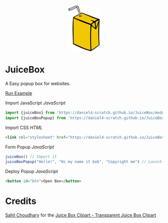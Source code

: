 <p align="center"><img src="docs/ClipartKey_1710185%20(1).png" width="100"> </p>

# JuiceBox
A Easy popup box for websites.

[Run Example](https://daniel4-scratch.github.io/JuiceBox/Juicebox)

Import JavaScript *JavaScript*
```javascript
import {juiceBox} from 'https://daniel4-scratch.github.io/JuiceBox/module/pack.js';
import {juiceBoxPopup} from 'https://daniel4-scratch.github.io/JuiceBox/module/pack.js';
```
Import CSS *HTML*
```html
<link rel="stylesheet" href="https://daniel4-scratch.github.io/JuiceBox/module/pack.css">
```
Form Popup *JavaScript*
```javascript
juiceBox() // Import it
juiceBoxPopup("Hello!", "Hi my name it bob", "Copyright me") // Launch it
```
Deploy Popup *JavaScript*
```html
<button id="btn">Open Box</button>
```

# Credits
[Sahil Choudhary](https://www.clipartkey.com/upic/3131/) for the [Juice Box Clipart - Transparent Juice Box Clipart](https://www.clipartkey.com/view/JJTihJ_juice-box-clipart-transparent-juice-box-clipart/)
